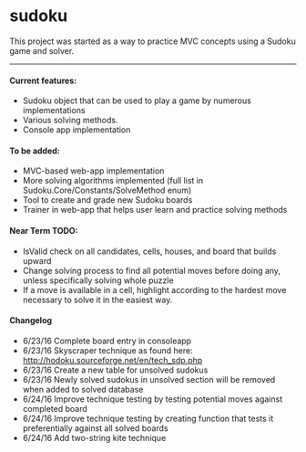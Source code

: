 # sudoku
This project was started as a way to practice MVC concepts using a Sudoku game and solver.

<hr>

<h4>Current features:</h4>
<ul>
	<li>Sudoku object that can be used to play a game by numerous implementations</li>
	<li>Various solving methods.</li>
	<li>Console app implementation</li>
</ul>

<h4>To be added:</h4>
<ul>
	<li>MVC-based web-app implementation</li>
	<li>More solving algorithms implemented (full list in Sudoku.Core/Constants/SolveMethod enum)</li>
	<li>Tool to create and grade new Sudoku boards</li>
	<li>Trainer in web-app that helps user learn and practice solving methods</li>
</ul>

<h4>Near Term TODO:</h4>
<ul>
	<li>IsValid check on all candidates, cells, houses, and board that builds upward</li>
	<li>Change solving process to find all potential moves before doing any, unless specifically solving whole puzzle</li>
	<li>If a move is available in a cell, highlight according to the hardest move necessary to solve it in the easiest way.</li>
</ul>

<h4>Changelog</h4>
<ul>
	<li>6/23/16 Complete board entry in consoleapp</li>
    <li>6/23/16 Skyscraper technique as found here: <a href="http://hodoku.sourceforge.net/en/tech_sdp.php">http://hodoku.sourceforge.net/en/tech_sdp.php</a></li>
	<li>6/23/16 Create a new table for unsolved sudokus</li>
    <li>6/23/16 Newly solved sudokus in unsolved section will be removed when added to solved database</li>
    <li>6/24/16 Improve technique testing by testing potential moves against completed board</li>
    <li>6/24/16 Improve technique testing by creating function that tests it preferentially against all solved boards</li>
    <li>6/24/16 Add two-string kite technique</li>
</ul>
